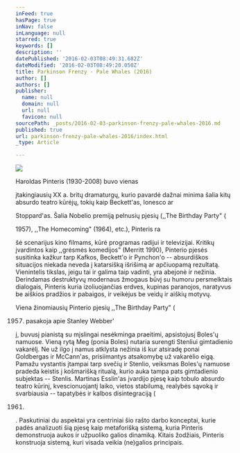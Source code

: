 ```yaml
---
inFeed: true
hasPage: true
inNav: false
inLanguage: null
starred: true
keywords: []
description: ''
datePublished: '2016-02-03T08:49:31.682Z'
dateModified: '2016-02-03T08:49:20.050Z'
title: Parkinson Frenzy - Pale Whales (2016)
author: []
authors: []
publisher:
  name: null
  domain: null
  url: null
  favicon: null
sourcePath: _posts/2016-02-03-parkinson-frenzy-pale-whales-2016.md
published: true
url: parkinson-frenzy-pale-whales-2016/index.html
_type: Article

---
```

![](https://the-grid-user-content.s3-us-west-2.amazonaws.com/4a7471fe-ac89-4b17-a653-3ccdbfe124fa.jpg)

Haroldas Pinteris
(1930-2008) buvo vienas 

įtakingiausių XX a. britų dramaturgų, kurio pavardė
dažnai minima šalia kitų absurdo teatro kūrėjų, tokių kaip Beckett'as, Ionesco
ar 

Stoppard'as. Šalia Nobelio premiją
pelnusių pjesių (,,The Birthday Party" (

1957),
,,The Homecoming" (1964), etc.), Pinteris ra

šė scenarijus kino
filmams, kūrė programas radijui ir televizijai. Kritikų įvardintos kaip
,,grėsmės komedijos" (Merritt 1990), Pinterio pjesės susitinka kažkur tarp
Kafkos, Beckett'o ir Pynchon'o -- absurdiškos situacijos niekada neveda į
katarsišką išrišimą ar apčiuopamą rezultatą. Vienintelis tikslas, jeigu tai ir
galima taip vadinti, yra abejonė ir nežinia. Derindamas destruktyvų modernaus
žmogaus būvį su humoru persmelktais dialogais, Pinteris kuria izoliuojančias
erdves, kupinas paranojos, naratyvus be aiškios pradžios ir pabaigos, ir
veikėjus be veidų ir aiškių motyvų. 

Viena žinomiausių Pinterio pjesių ,,The Birthday Party" (

1957) pasakoja apie Stanley Webber'

į, buvusį
pianistą su mįslingai nesėkminga praeitimi, apsistojusį Boles'ų namuose. Vieną
rytą Meg (ponia Boles) nutaria surengti Stenliui gimtadienio vakarėlį. Ne už
ilgo į namus atklysta nežinia iš kur atsiradę ponai Goldbergas ir McCann'as,
prisiimantys atsakomybę už vakarėlio eigą. Pamažu vystantis įtampai tarp svečių
ir Stenlio, veiksmas Boles'ų namuose pradeda keistis į košmarišką ritualą,
kurio auka tampa pats gimtadienio subjektas -- Stenlis. Martinas Esslin'as
įvardijo pjesę kaip tobulo absurdo teatro kūrinį, kvescionuojantį laiko, vietos
stabilumą, realybės sąvoką ir svarbiausia -- tapatybės ir kalbos disintegraciją
(

1961)

. Paskutiniai du
aspektai yra centriniai šio rašto darbo konceptai, kurie padės analizuoti šią
pjesę kaip metaforišką sistemą, kuria Pinteris demonstruoja aukos ir užpuoliko
galios dinamiką. Kitais žodžiais, Pinteris konstruoja sistemą, kuri visada
veikia (ne)galios principais.